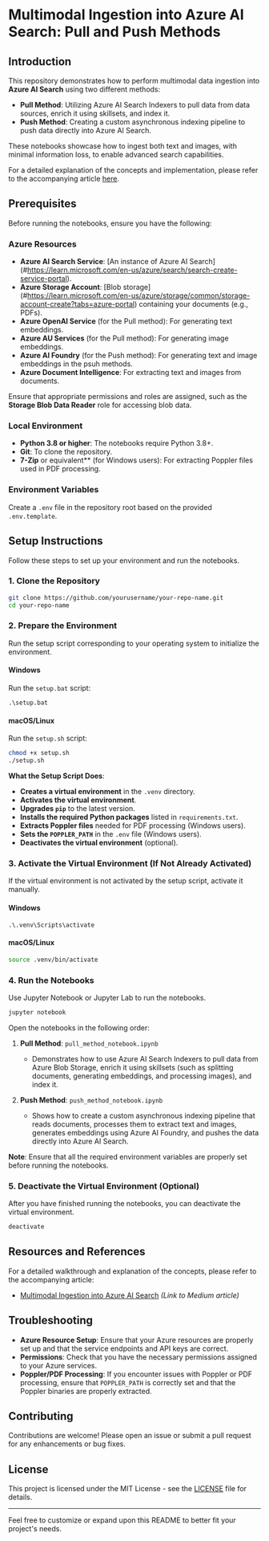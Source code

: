 # Multimodal Ingestion into Azure AI Search: Pull and Push Methods  
   
## Introduction  
   
This repository demonstrates how to perform multimodal data ingestion into **Azure AI Search** using two different methods:  
   
- **Pull Method**: Utilizing Azure AI Search Indexers to pull data from data sources, enrich it using skillsets, and index it.  
- **Push Method**: Creating a custom asynchronous indexing pipeline to push data directly into Azure AI Search.  
   
These notebooks showcase how to ingest both text and images, with minimal information loss, to enable advanced search capabilities.  
   
For a detailed explanation of the concepts and implementation, please refer to the accompanying article [here](#).  
   
## Prerequisites  
   
Before running the notebooks, ensure you have the following:  
   
### Azure Resources  
   
- **Azure AI Search Service**: [An instance of Azure AI Search] (#https://learn.microsoft.com/en-us/azure/search/search-create-service-portal).  
- **Azure Storage Account**: [Blob storage] (#https://learn.microsoft.com/en-us/azure/storage/common/storage-account-create?tabs=azure-portal) containing your documents (e.g., PDFs).  
- **Azure OpenAI Service** (for the Pull method): For generating text embeddings.  
- **Azure AU Services** (for the Pull method): For generating image embeddings.  
- **Azure AI Foundry** (for the Push method): For generating text and image embeddings in the psuh methods.  
- **Azure Document Intelligence**: For extracting text and images from documents.

   
Ensure that appropriate permissions and roles are assigned, such as the **Storage Blob Data Reader** role for accessing blob data.  
   
### Local Environment  
   
- **Python 3.8 or higher**: The notebooks require Python 3.8+.  
- **Git**: To clone the repository.  
- **7-Zip** or equivalent** (for Windows users): For extracting Poppler files used in PDF processing.  
   
### Environment Variables  
   
Create a `.env` file in the repository root based on the provided `.env.template`.

## Setup Instructions  
   
Follow these steps to set up your environment and run the notebooks.  
   
### 1. Clone the Repository  
   
```bash  
git clone https://github.com/yourusername/your-repo-name.git  
cd your-repo-name  
```  
   
### 2. Prepare the Environment  
   
Run the setup script corresponding to your operating system to initialize the environment.  
   
#### Windows  
   
Run the `setup.bat` script:  
   
```batch  
.\setup.bat  
```  
   
#### macOS/Linux  
   
Run the `setup.sh` script:  
   
```bash  
chmod +x setup.sh  
./setup.sh  
```  
   
**What the Setup Script Does**:  
   
- **Creates a virtual environment** in the `.venv` directory.  
- **Activates the virtual environment**.  
- **Upgrades `pip`** to the latest version.  
- **Installs the required Python packages** listed in `requirements.txt`.  
- **Extracts Poppler files** needed for PDF processing (Windows users).  
- **Sets the `POPPLER_PATH`** in the `.env` file (Windows users).  
- **Deactivates the virtual environment** (optional).  
   
### 3. Activate the Virtual Environment (If Not Already Activated)  
   
If the virtual environment is not activated by the setup script, activate it manually.  
   
#### Windows  
   
```batch  
.\.venv\Scripts\activate  
```  
   
#### macOS/Linux  
   
```bash  
source .venv/bin/activate  
```  
   
### 4. Run the Notebooks  
   
Use Jupyter Notebook or Jupyter Lab to run the notebooks.  
   
```bash  
jupyter notebook  
```  
   
Open the notebooks in the following order:  
   
1. **Pull Method**: `pull_method_notebook.ipynb`  
   - Demonstrates how to use Azure AI Search Indexers to pull data from Azure Blob Storage, enrich it using skillsets (such as splitting documents, generating embeddings, and processing images), and index it.  
   
2. **Push Method**: `push_method_notebook.ipynb`  
   - Shows how to create a custom asynchronous indexing pipeline that reads documents, processes them to extract text and images, generates embeddings using Azure AI Foundry, and pushes the data directly into Azure AI Search.  
   
**Note**: Ensure that all the required environment variables are properly set before running the notebooks.  
   
### 5. Deactivate the Virtual Environment (Optional)  
   
After you have finished running the notebooks, you can deactivate the virtual environment.  
   
```bash  
deactivate  
```  
   
## Resources and References  
   
For a detailed walkthrough and explanation of the concepts, please refer to the accompanying article:  
   
- [Multimodal Ingestion into Azure AI Search](#) *(Link to Medium article)*  
   
## Troubleshooting  
   
- **Azure Resource Setup**: Ensure that your Azure resources are properly set up and that the service endpoints and API keys are correct.  
- **Permissions**: Check that you have the necessary permissions assigned to your Azure services.  
- **Poppler/PDF Processing**: If you encounter issues with Poppler or PDF processing, ensure that `POPPLER_PATH` is correctly set and that the Poppler binaries are properly extracted.  
   
## Contributing  
   
Contributions are welcome! Please open an issue or submit a pull request for any enhancements or bug fixes.  
   
## License  
   
This project is licensed under the MIT License - see the [LICENSE](LICENSE) file for details.  
   
---  
   
Feel free to customize or expand upon this README to better fit your project's needs.